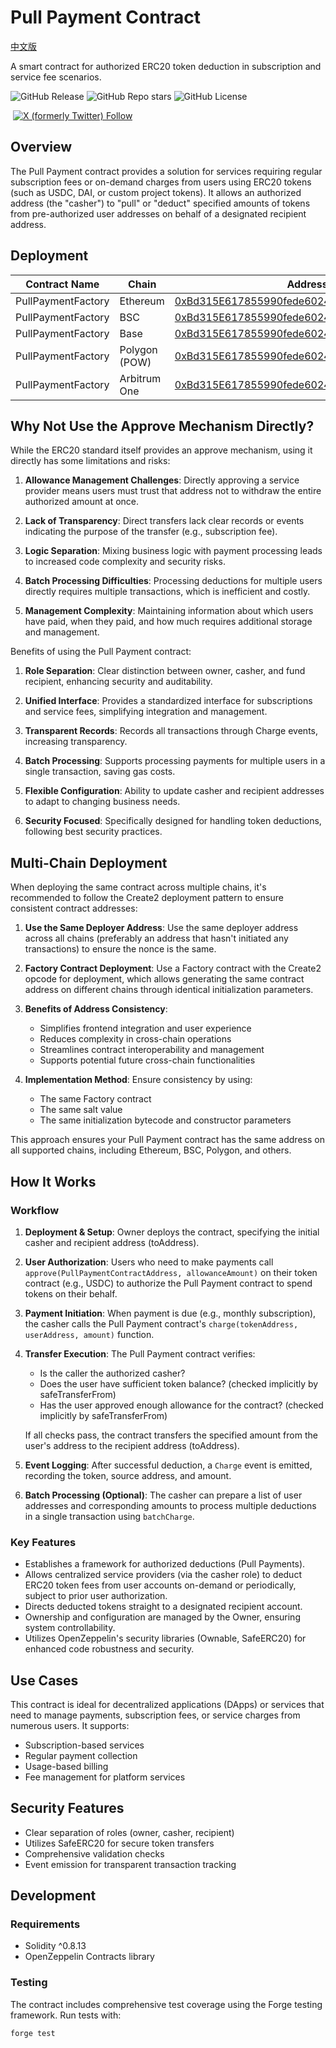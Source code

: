 # Pull Payment Contract

[中文版](README_cn.md)

A smart contract for authorized ERC20 token deduction in subscription and service fee scenarios.

![GitHub Release](https://img.shields.io/github/v/release/ethanzhrepo/pull-payment-contract)
![GitHub Repo stars](https://img.shields.io/github/stars/ethanzhrepo/pull-payment-contract)
![GitHub License](https://img.shields.io/github/license/ethanzhrepo/pull-payment-contract)


<a href="https://t.me/ethanatca"><img alt="" src="https://img.shields.io/badge/Telegram-%40ethanatca-blue" /></a>
<a href="https://x.com/intent/follow?screen_name=0x99_Ethan">
<img alt="X (formerly Twitter) Follow" src="https://img.shields.io/twitter/follow/0x99_Ethan">
</a>


## Overview

The Pull Payment contract provides a solution for services requiring regular subscription fees or on-demand charges from users using ERC20 tokens (such as USDC, DAI, or custom project tokens). It allows an authorized address (the "casher") to "pull" or "deduct" specified amounts of tokens from pre-authorized user addresses on behalf of a designated recipient address.

## Deployment


| Contract Name         | Chain           | Address | Verification |
|-----------------------|------------------|---------|--------------|
| PullPaymentFactory    | Ethereum         | [0xBd315E617855990fede6024264d1Db9b8DB3E9d8](https://etherscan.io/address/0xBd315E617855990fede6024264d1Db9b8DB3E9d8) | ✅ Verified |
| PullPaymentFactory    | BSC              | [0xBd315E617855990fede6024264d1Db9b8DB3E9d8](https://bscscan.com/address/0xBd315E617855990fede6024264d1Db9b8DB3E9d8) | ✅ Verified |
| PullPaymentFactory    | Base             | [0xBd315E617855990fede6024264d1Db9b8DB3E9d8](https://basescan.org/address/0xBd315E617855990fede6024264d1Db9b8DB3E9d8) | ✅ Verified |
| PullPaymentFactory    | Polygon (POW)    | [0xBd315E617855990fede6024264d1Db9b8DB3E9d8](https://polygonscan.com/address/0xBd315E617855990fede6024264d1Db9b8DB3E9d8) | ✅ Verified |
| PullPaymentFactory    | Arbitrum One     | [0xBd315E617855990fede6024264d1Db9b8DB3E9d8](https://arbiscan.io/address/0xBd315E617855990fede6024264d1Db9b8DB3E9d8) | ✅ Verified |

## Why Not Use the Approve Mechanism Directly?

While the ERC20 standard itself provides an approve mechanism, using it directly has some limitations and risks:

1. **Allowance Management Challenges**: Directly approving a service provider means users must trust that address not to withdraw the entire authorized amount at once.

2. **Lack of Transparency**: Direct transfers lack clear records or events indicating the purpose of the transfer (e.g., subscription fee).

3. **Logic Separation**: Mixing business logic with payment processing leads to increased code complexity and security risks.

4. **Batch Processing Difficulties**: Processing deductions for multiple users directly requires multiple transactions, which is inefficient and costly.

5. **Management Complexity**: Maintaining information about which users have paid, when they paid, and how much requires additional storage and management.

Benefits of using the Pull Payment contract:

1. **Role Separation**: Clear distinction between owner, casher, and fund recipient, enhancing security and auditability.

2. **Unified Interface**: Provides a standardized interface for subscriptions and service fees, simplifying integration and management.

3. **Transparent Records**: Records all transactions through Charge events, increasing transparency.

4. **Batch Processing**: Supports processing payments for multiple users in a single transaction, saving gas costs.

5. **Flexible Configuration**: Ability to update casher and recipient addresses to adapt to changing business needs.

6. **Security Focused**: Specifically designed for handling token deductions, following best security practices.

## Multi-Chain Deployment

When deploying the same contract across multiple chains, it's recommended to follow the Create2 deployment pattern to ensure consistent contract addresses:

1. **Use the Same Deployer Address**: Use the same deployer address across all chains (preferably an address that hasn't initiated any transactions) to ensure the nonce is the same.

2. **Factory Contract Deployment**: Use a Factory contract with the Create2 opcode for deployment, which allows generating the same contract address on different chains through identical initialization parameters.

3. **Benefits of Address Consistency**:
   - Simplifies frontend integration and user experience
   - Reduces complexity in cross-chain operations
   - Streamlines contract interoperability and management
   - Supports potential future cross-chain functionalities

4. **Implementation Method**: Ensure consistency by using:
   - The same Factory contract
   - The same salt value
   - The same initialization bytecode and constructor parameters

This approach ensures your Pull Payment contract has the same address on all supported chains, including Ethereum, BSC, Polygon, and others.

## How It Works

### Workflow

1. **Deployment & Setup**: Owner deploys the contract, specifying the initial casher and recipient address (toAddress).

2. **User Authorization**: Users who need to make payments call `approve(PullPaymentContractAddress, allowanceAmount)` on their token contract (e.g., USDC) to authorize the Pull Payment contract to spend tokens on their behalf.

3. **Payment Initiation**: When payment is due (e.g., monthly subscription), the casher calls the Pull Payment contract's `charge(tokenAddress, userAddress, amount)` function.

4. **Transfer Execution**: The Pull Payment contract verifies:
   - Is the caller the authorized casher?
   - Does the user have sufficient token balance? (checked implicitly by safeTransferFrom)
   - Has the user approved enough allowance for the contract? (checked implicitly by safeTransferFrom)
   
   If all checks pass, the contract transfers the specified amount from the user's address to the recipient address (toAddress).

5. **Event Logging**: After successful deduction, a `Charge` event is emitted, recording the token, source address, and amount.

6. **Batch Processing (Optional)**: The casher can prepare a list of user addresses and corresponding amounts to process multiple deductions in a single transaction using `batchCharge`.

### Key Features

- Establishes a framework for authorized deductions (Pull Payments).
- Allows centralized service providers (via the casher role) to deduct ERC20 token fees from user accounts on-demand or periodically, subject to prior user authorization.
- Directs deducted tokens straight to a designated recipient account.
- Ownership and configuration are managed by the Owner, ensuring system controllability.
- Utilizes OpenZeppelin's security libraries (Ownable, SafeERC20) for enhanced code robustness and security.

## Use Cases

This contract is ideal for decentralized applications (DApps) or services that need to manage payments, subscription fees, or service charges from numerous users. It supports:

- Subscription-based services
- Regular payment collection
- Usage-based billing
- Fee management for platform services

## Security Features

- Clear separation of roles (owner, casher, recipient)
- Utilizes SafeERC20 for secure token transfers
- Comprehensive validation checks
- Event emission for transparent transaction tracking

## Development

### Requirements

- Solidity ^0.8.13
- OpenZeppelin Contracts library

### Testing

The contract includes comprehensive test coverage using the Forge testing framework. Run tests with:

```bash
forge test
```
